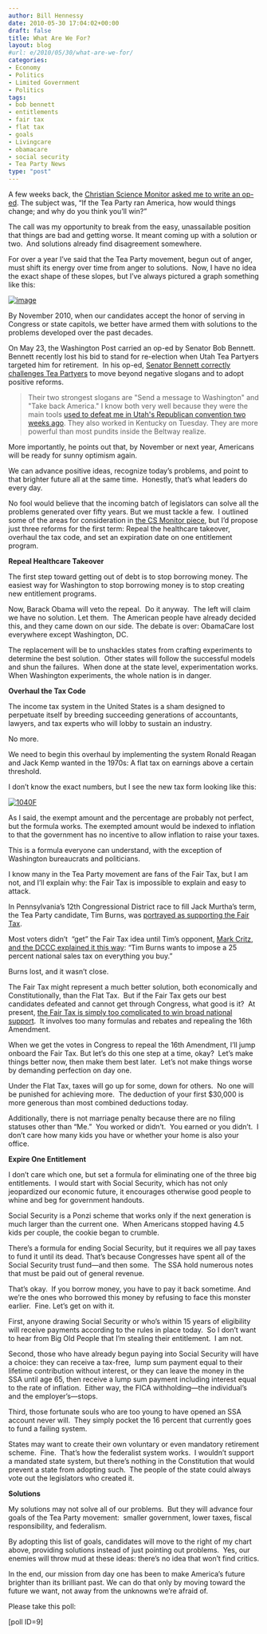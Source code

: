 ```yaml
---
author: Bill Hennessy
date: 2010-05-30 17:04:02+00:00
draft: false
title: What Are We For?
layout: blog
#url: e/2010/05/30/what-are-we-for/
categories:
- Economy
- Politics
- Limited Government
- Politics
tags:
- bob bennett
- entitlements
- fair tax
- flat tax
- goals
- Livingcare
- obamacare
- social security
- Tea Party News
type: "post"
---
```


A few weeks back, the [Christian Science Monitor asked me to write an op-ed](https://www.csmonitor.com/Commentary/Opinion/2010/0423/Tea-party-founder-Why-our-movement-will-succeed-and-why-it-s-good-for-America). The subject was, “If the Tea Party ran America, how would things change; and why do you think you’ll win?”

The call was my opportunity to break from the easy, unassailable position that things are bad and getting worse. It meant coming up with a solution or two.  And solutions already find disagreement somewhere.

For over a year I’ve said that the Tea Party movement, begun out of anger, must shift its energy over time from anger to solutions.  Now, I have no idea the exact shape of these slopes, but I’ve always pictured a graph something like this:

[![image](https://hennessysview.com/wp-content/uploads/2010/05/image_thumb1.png)
](https://hennessysview.com/wp-content/uploads/2010/05/image2.png)

By November 2010, when our candidates accept the honor of serving in Congress or state capitols, we better have armed them with solutions to the problems developed over the past decades.

On May 23, the Washington Post carried an op-ed by Senator Bob Bennett. Bennett recently lost his bid to stand for re-election when Utah Tea Partyers targeted him for retirement.  In his op-ed, [Senator Bennett correctly challenges Tea Partyers](https://www.washingtonpost.com/wp-dyn/content/article/2010/05/21/AR2010052103216_pf.html) to move beyond negative slogans and to adopt positive reforms.


> Their two strongest slogans are "Send a message to Washington" and "Take back America." I know both very well because they were the main tools [used to defeat me in Utah's Republican convention two weeks ago](https://www.washingtonpost.com/wp-dyn/content/article/2010/05/08/AR2010050803430.html). They also worked in Kentucky on Tuesday. They are more powerful than most pundits inside the Beltway realize.

More importantly, he points out that, by November or next year, Americans will be ready for sunny optimism again.


We can advance positive ideas, recognize today’s problems, and point to that brighter future all at the same time.  Honestly, that’s what leaders do every day.

No fool would believe that the incoming batch of legislators can solve all the problems generated over fifty years. But we must tackle a few.  I outlined some of the areas for consideration in [the CS Monitor piece](https://www.csmonitor.com/Commentary/Opinion/2010/0423/Tea-party-founder-Why-our-movement-will-succeed-and-why-it-s-good-for-America), but I’d propose just three reforms for the first term: Repeal the healthcare takeover, overhaul the tax code, and set an expiration date on one entitlement program.

**Repeal Healthcare Takeover**

The first step toward getting out of debt is to stop borrowing money. The easiest way for Washington to stop borrowing money is to stop creating new entitlement programs.

Now, Barack Obama will veto the repeal.  Do it anyway.  The left will claim we have no solution. Let them.  The American people have already decided this, and they came down on our side. The debate is over: ObamaCare lost everywhere except Washington, DC.

The replacement will be to unshackles states from crafting experiments to determine the best solution.  Other states will follow the successful models and shun the failures.  When done at the state level, experimentation works. When Washington experiments, the whole nation is in danger.

**Overhaul the Tax Code**

The income tax system in the United States is a sham designed to perpetuate itself by breeding succeeding generations of accountants, lawyers, and tax experts who will lobby to sustain an industry.

No more.

We need to begin this overhaul by implementing the system Ronald Reagan and Jack Kemp wanted in the 1970s: A flat tax on earnings above a certain threshold.

I don’t know the exact numbers, but I see the new tax form looking like this:

[![1040F](https://hennessysview.com/wp-content/uploads/2010/05/1040F_thumb.jpg)
](https://hennessysview.com/wp-content/uploads/2010/05/1040F.jpg)

As I said, the exempt amount and the percentage are probably not perfect, but the formula works. The exempted amount would be indexed to inflation to that the government has no incentive to allow inflation to raise your taxes.

This is a formula everyone can understand, with the exception of Washington bureaucrats and politicians.

I know many in the Tea Party movement are fans of the Fair Tax, but I am not, and I’ll explain why: the Fair Tax is impossible to explain and easy to attack.

In Pennsylvania’s 12th Congressional District race to fill Jack Murtha’s term, the Tea Party candidate, Tim Burns, was [portrayed as supporting the Fair Tax](https://rncnyc2004.blogspot.com/2010/05/tim-burns-statement-on-fair-tax-and.html).

Most voters didn’t  “get” the Fair Tax idea until Tim’s opponent, [Mark Critz, and the DCCC explained it this way](https://dccc.org/blog/archives/dccc_statement_on_tim_burns_support_of_the_fair_tax_shipping_jobs_overseas/): “Tim Burns wants to impose a 25 percent national sales tax on everything you buy.”

Burns lost, and it wasn’t close.

The Fair Tax might represent a much better solution, both economically and Constitutionally, than the Flat Tax.  But if the Fair Tax gets our best candidates defeated and cannot get through Congress, what good is it?  At present, [the Fair Tax is simply too complicated to win broad national support](https://www.fairtax.org/site/PageServer?pagename=about_main).  It involves too many formulas and rebates and repealing the 16th Amendment.

When we get the votes in Congress to repeal the 16th Amendment, I’ll jump onboard the Fair Tax. But let’s do this one step at a time, okay?  Let’s make things better now, then make them best later.  Let’s not make things worse by demanding perfection on day one.

Under the Flat Tax, taxes will go up for some, down for others.  No one will be punished for achieving more.  The deduction of your first $30,000 is more generous than most combined deductions today.

Additionally, there is not marriage penalty because there are no filing statuses other than “Me.”  You worked or didn’t.  You earned or you didn’t.  I don’t care how many kids you have or whether your home is also your office.

**Expire One Entitlement**

I don’t care which one, but set a formula for eliminating one of the three big entitlements.  I would start with Social Security, which has not only jeopardized our economic future, it encourages otherwise good people to whine and beg for government handouts.

Social Security is a Ponzi scheme that works only if the next generation is much larger than the current one.  When Americans stopped having 4.5 kids per couple, the cookie began to crumble.

There’s a formula for ending Social Security, but it requires we all pay taxes to fund it until its dead. That’s because Congresses have spent all of the Social Security trust fund—and then some.  The SSA hold numerous notes that must be paid out of general revenue.

That’s okay.  If you borrow money, you have to pay it back sometime. And we’re the ones who borrowed this money by refusing to face this monster earlier.  Fine. Let’s get on with it.

First, anyone drawing Social Security or who’s within 15 years of eligibility will receive payments according to the rules in place today.  So I don’t want to hear from Big Old People that I’m stealing their entitlement.  I am not.

Second, those who have already begun paying into Social Security will have a choice: they can receive a tax-free,  lump sum payment equal to their lifetime contribution without interest, or they can leave the money in the SSA until age 65, then receive a lump sum payment including interest equal to the rate of inflation.  Either way, the FICA withholding—the individual’s and the employer’s—stops.

Third, those fortunate souls who are too young to have opened an SSA account never will.  They simply pocket the 16 percent that currently goes to fund a failing system.

States may want to create their own voluntary or even mandatory retirement scheme.  Fine.  That’s how the federalist system works.  I wouldn’t support a mandated state system, but there’s nothing in the Constitution that would prevent a state from adopting such.  The people of the state could always vote out the legislators who created it.

**Solutions**

My solutions may not solve all of our problems.  But they will advance four goals of the Tea Party movement:  smaller government, lower taxes, fiscal responsibility, and federalism.

By adopting this list of goals, candidates will move to the right of my chart above, providing solutions instead of just pointing out problems.  Yes, our enemies will throw mud at these ideas: there’s no idea that won’t find critics.

In the end, our mission from day one has been to make America’s future brighter than its brilliant past. We can do that only by moving toward the future we want, not away from the unknowns we’re afraid of.

Please take this poll:

[poll ID=9]
